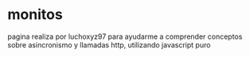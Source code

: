 # monitos

pagina realiza por luchoxyz97 para ayudarme a comprender conceptos sobre asincronismo y llamadas http, utilizando javascript puro
